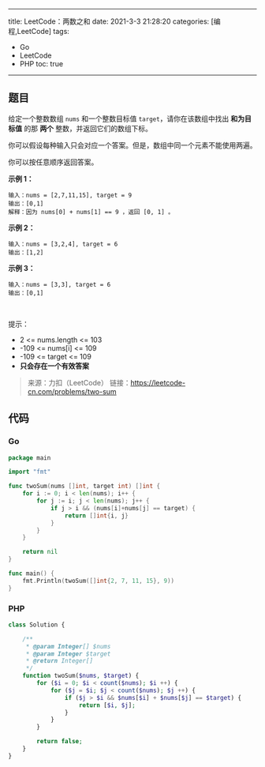 ----
title: LeetCode：两数之和
date: 2021-3-3 21:28:20
categories: [编程,LeetCode]
tags: 
- Go
- LeetCode
- PHP
toc: true
----

## 题目

给定一个整数数组 `nums` 和一个整数目标值 `target`，请你在该数组中找出 **和为目标值** 的那 **两个** 整数，并返回它们的数组下标。

你可以假设每种输入只会对应一个答案。但是，数组中同一个元素不能使用两遍。

你可以按任意顺序返回答案。

<!-- more -->

**示例 1：**

```
输入：nums = [2,7,11,15], target = 9
输出：[0,1]
解释：因为 nums[0] + nums[1] == 9 ，返回 [0, 1] 。
```

**示例 2：**

```
输入：nums = [3,2,4], target = 6
输出：[1,2]
```

**示例 3：**

```
输入：nums = [3,3], target = 6
输出：[0,1]
```
 

提示：

- 2 <= nums.length <= 103
- -109 <= nums[i] <= 109
- -109 <= target <= 109
- **只会存在一个有效答案**

> 来源：力扣（LeetCode）
> 链接：https://leetcode-cn.com/problems/two-sum

## 代码

### Go

```go
package main

import "fmt"

func twoSum(nums []int, target int) []int {
	for i := 0; i < len(nums); i++ {
		for j := i; j < len(nums); j++ {
			if j > i && (nums[i]+nums[j] == target) {
				return []int{i, j}
			}
		}
	}

	return nil
}

func main() {
	fmt.Println(twoSum([]int{2, 7, 11, 15}, 9))
}

```

### PHP

```php
class Solution {

    /**
     * @param Integer[] $nums
     * @param Integer $target
     * @return Integer[]
     */
    function twoSum($nums, $target) {
        for ($i = 0; $i < count($nums); $i ++) {
            for ($j = $i; $j < count($nums); $j ++) {
                if ($j > $i && $nums[$i] + $nums[$j] == $target) {
                    return [$i, $j];
                }
            }
        }

        return false;
    }
}
```